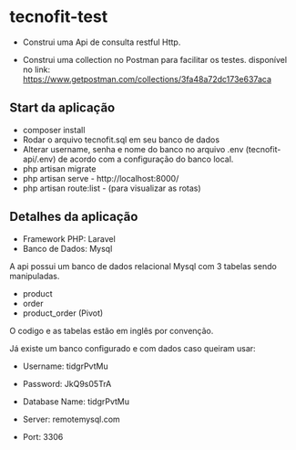 # tecnofit-test

* Construi uma Api de consulta restful Http.

* Construi uma collection no Postman para facilitar os testes.
disponível no link:
https://www.getpostman.com/collections/3fa48a72dc173e637aca

## Start da aplicação

* composer install
* Rodar o arquivo tecnofit.sql em seu banco de dados
*  Alterar username, senha e nome do banco no arquivo .env (tecnofit-api/.env) de    acordo com a configuração do banco local.
* php artisan migrate
* php artisan serve - http://localhost:8000/
* php artisan route:list - (para visualizar as rotas)

## Detalhes da aplicação

* Framework PHP: Laravel
* Banco de Dados: Mysql

A api possui um banco de dados relacional Mysql com 3 tabelas sendo manipuladas. 

* product
* order
* product_order (Pivot)

O codigo e as tabelas estão em inglês por convenção.

Já existe um banco configurado e com dados caso queiram usar:

* Username: tidgrPvtMu

* Password: JkQ9s05TrA

* Database Name: tidgrPvtMu

* Server: remotemysql.com

* Port: 3306








